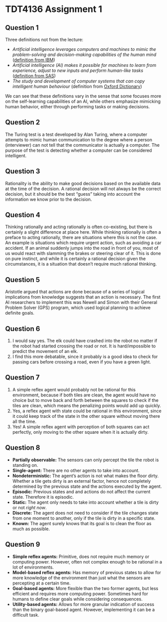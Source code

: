 # TDT4136 Assignment 1

## Question 1

Three definitions not from the lecture:

- *Artificial intelligence leverages computers and machines to mimic the problem-solving and decision-making capabilities of the human mind* ([definition from IBM](https://www.ibm.com/cloud/learn/what-is-artificial-intelligence))
- *Artificial intelligence (AI) makes it possible for machines to learn from experience, adjust to new inputs and perform human-like tasks* ([definition from SAS](https://www.sas.com/en_us/insights/analytics/what-is-artificial-intelligence.html))
- *The study and development of computer systems that can copy intelligent human behaviour* (definition from [Oxford Dictionary](https://www.oxfordlearnersdictionaries.com/definition/english/artificial-intelligence))

We can see that these definitions vary in the sense that some focuses more on the self-learning capabilities of an AI, while others emphasize mimicking human behavior, either through performing tasks or making decisions.

## Question 2

The Turing test is a test developed by Alan Turing, where a computer attempts to mimic human communication to the degree where a person (interviewer) can not tell that the communicator is actually a computer. The purpose of the test is detecting whether a computer can be considered intelligent.

## Question 3

Rationality is the ability to make good decisions based on the available data at the time of the decision. A rational decision will not always be the correct decision, but it should be the best “guess” taking into account the information we know prior to the decision.

## Question 4

Thinking rationally and acting rationally is often co-existing, but there is certainly a slight difference at place here. While thinking rationally is often a preface to acting rationally, there are situations where this is not the case. An example is situations which require urgent action, such as avoiding a car accident. If an animal suddenly jumps into the road in front of you, most of us would react with slamming the brakes or steering clear of it. This is done on pure instinct, and while it is certainly a rational decision given the circumstances, it is a situation that doesn’t require much rational thinking.

## Question 5

Aristotle argued that actions are done because of a series of logical implications from knowledge suggests that an action is necessary. The first AI researchers to implement this was Newell and Simon with their General Problem Solver (GPS) program, which used logical planning to achieve definite goals.

## Question 6

1. I would say yes. The elk could have crashed into the robot no matter if the robot had started crossing the road or not. It is hard/impossible to predict the movement of an elk.
2. I find this more debatable, since it probably is a good idea to check for passing cars before crossing a road, even if you have a green light.

## Question 7

1. A simple reflex agent would probably not be rational for this environment, because if both tiles are clean, the agent would have no choice but to move back and forth between the squares to check if the tiles are clean, which means the penalizing points would add up quickly.
2. Yes, a reflex agent with state could be rational in this environment, since it could keep track of the state in the other square without moving there all the time.
3. Yes! A simple reflex agent with perception of both squares can act perfectly, only moving to the other square when it is actually dirty. 

## Question 8

- **Partially observable:** The sensors can only percept the tile the robot is standing on.
- **Single-agent:** There are no other agents to take into account.
- **Nondeterministic:** The agent’s action is not what makes the floor dirty. Whether a tile gets dirty is an external factor, hence not completely determined by the previous state and the actions executed by the agent.
- **Episodic:** Previous states and and actions do not affect the current state. Therefore it is episodic.
- **Static:** The agent only needs to take into account whether a tile is dirty or not *right now*.
- **Discrete:** The agent does not need to consider if the tile changes state from one moment to another, only if the tile is dirty in a specific state.
- **Known:** The agent surely knows that its goal is to clean the floor as much as possible.

## Question 9

- **Simple reflex agents:** Primitive, does not require much memory or computing power. However, often not complex enough to be rational in a lot of environments.
- **Model-based reflex agents:** Has memory of previous states to allow for more knowledge of the environment than just what the sensors are percepting at a certain time.
- **Goal-based agents:** More flexible than the two former agents, but less efficient and requires more computing power. Sometimes hard for humans to define clear goals while considering consequences.
- **Utility-based agents:** Allows for more granular indication of success than the binary goal-based agent. However, implementing it can be a difficult task.